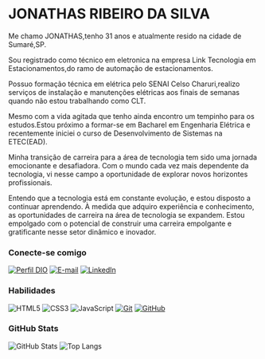 
# JONATHAS RIBEIRO DA SILVA 

Me chamo JONATHAS,tenho 31 anos e atualmente resido na cidade de Sumaré,SP.

Sou registrado como técnico em eletronica na empresa Link Tecnologia em Estacionamentos,do ramo de automação de estacionamentos.

Possuo formação técnica em elétrica pelo SENAI Celso Charuri,realizo serviços de instalação e manutenções elétricas aos finais de semanas quando não estou trabalhando como CLT.

Mesmo com a vida agitada que tenho ainda encontro um tempinho para os estudos.Estou próximo a formar-se em Bacharel em Engenharia Elétrica e recentemente iniciei o curso de Desenvolvimento de Sistemas na ETEC(EAD).

Minha transição de carreira para a área de tecnologia tem sido uma jornada emocionante e desafiadora. Com o mundo cada vez mais dependente da tecnologia, vi nesse campo a oportunidade de explorar novos horizontes profissionais.

Entendo que a tecnologia está em constante evolução, e estou disposto a continuar aprendendo. À medida que adquiro experiência e conhecimento, as oportunidades de carreira na área de tecnologia se expandem. Estou empolgado com o potencial de construir uma carreira empolgante e gratificante nesse setor dinâmico e inovador.

### Conecte-se comigo

[![Perfil DIO](https://img.shields.io/badge/-Meu%20Perfil%20na%20DIO-30A3DC?style=for-the-badge)](https://www.dio.me/users/jonathasribeiro22/)
[![E-mail](https://img.shields.io/badge/-Email-000?style=for-the-badge&logo=microsoft-outlook&logoColor=E94D5F)](mailto:jonathasribeiro2023@gmail.com)
[![LinkedIn](https://img.shields.io/badge/-LinkedIn-000?style=for-the-badge&logo=linkedin&logoColor=30A3DC)](https://www.linkedin.com/in/jonathas-ribeiro-07643934/)

### Habilidades

![HTML5](https://img.shields.io/badge/HTML-000?style=for-the-badge&logo=html5&logoColor=30A3DC)
![CSS3](https://img.shields.io/badge/CSS3-000?style=for-the-badge&logo=css3&logoColor=E94D5F)
![JavaScript](https://img.shields.io/badge/JavaScript-000?style=for-the-badge&logo=javascript&logoColor=30A3DC)
[![Git](https://img.shields.io/badge/Git-000?style=for-the-badge&logo=git&logoColor=E94D5F)](https://git-scm.com/doc)
[![GitHub](https://img.shields.io/badge/GitHub-000?style=for-the-badge&logo=github&logoColor=30A3DC)](https://docs.github.com/)

### GitHub Stats

![GitHub Stats](https://github-readme-stats.vercel.app/api?username=Jriibeiro&theme=transparent&bg_color=000&border_color=30A3DC&show_icons=true&icon_color=30A3DC&title_color=E94D5F&text_color=FFF)
![Top Langs](https://github-readme-stats-git-masterrstaa-rickstaa.vercel.app/api/top-langs/?username=Jriibeiro&layout=compact&bg_color=000&border_color=30A3DC&title_color=E94D5F&text_color=FFF)



 